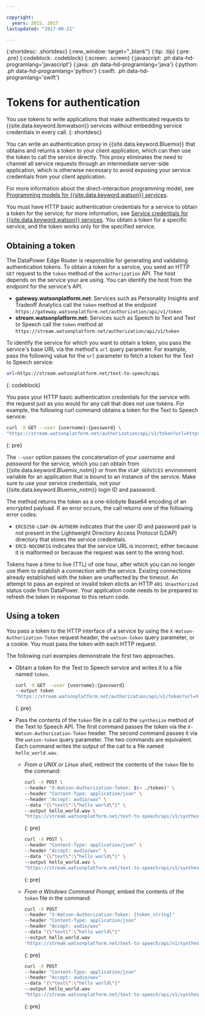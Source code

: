 ```yaml
---

copyright:
  years: 2015, 2017
lastupdated: "2017-08-21"

---
```


{:shortdesc: .shortdesc}
{:new_window: target="_blank"}
{:tip: .tip}
{:pre: .pre}
{:codeblock: .codeblock}
{:screen: .screen}
{:javascript: .ph data-hd-programlang='javascript'}
{:java: .ph data-hd-programlang='java'}
{:python: .ph data-hd-programlang='python'}
{:swift: .ph data-hd-programlang='swift'}

# Tokens for authentication
You use tokens to write applications that make authenticated requests to {{site.data.keyword.ibmwatson}} services without embedding service credentials in every call.
{: shortdesc}

You can write an authentication proxy in {{site.data.keyword.Bluemix}} that obtains and returns a token to your client application, which can then use the token to call the service directly. This proxy eliminates the need to channel all service requests through an intermediate server-side application, which is otherwise necessary to avoid exposing your service credentials from your client application.

For more information about the direct-interaction programming model, see [Programming models for {{site.data.keyword.watson}} services](/docs/services/watson/getting-started-develop.html).

You must have HTTP basic authentication credentials for a service to obtain a token for the service; for more information, see [Service credentials for {{site.data.keyword.watson}} services](/docs/services/watson/getting-started-credentials.html). You obtain a token for a specific service, and the token works only for the specified service.

## Obtaining a token
The DataPower Edge Router is responsible for generating and validating authentication tokens. To obtain a token for a service, you send an HTTP `GET` request to the `token` method of the `authorization` API. The host depends on the service your are using. You can identify the host from the endpoint for the service's API.

- **gateway.watsonplatform.net**: Services such as Personality Insights and Tradeoff Analytics call the `token` method at the endpoint `https://gateway.watsonplatform.net/authorization/api/v1/token`
- **stream.watsonplatform.net**: Services such as Speech to Text and Text to Speech call the `token` method at `https://stream.watsonplatform.net/authorization/api/v1/token`

To identify the service for which you want to obtain a token, you pass the service's base URL via the method's `url` query parameter. For example, pass the following value for the `url` parameter to fetch a token for the Text to Speech service:

```bash
url=https://stream.watsonplatform.net/text-to-speech/api
```
{: codeblock}

You pass your HTTP basic authentication credentials for the service with the request just as you would for any call that does not use tokens. For example, the following curl command obtains a token for the Text to Speech service:

```bash
curl -X GET --user {username}:{password} \
"https://stream.watsonplatform.net/authorization/api/v1/token?url=https://stream.watsonplatform.net/text-to-speech/api"
```
{: pre}

The `--user` option passes the concatenation of your *username* and *password* for the service, which you can obtain from {{site.data.keyword.Bluemix_notm}} or from the `VCAP_SERVICES` environment variable for an application that is bound to an instance of the service. Make sure to use your service credentials, not your {{site.data.keyword.Bluemix_notm}} login ID and password.

The method returns the token as a one-kilobyte Base64 encoding of an encrypted payload. If an error occurs, the call returns one of the following error codes:

- `ERCD250-LDAP-DN-AUTHERR` indicates that the user ID and password pair is not present in the Lightweight Directory Access Protocol (LDAP) directory that stores the service credentials.
- `ERCD-NOCONFIG` indicates that the service URL is incorrect, either  because it is malformed or because the request was sent to the  wrong host.

Tokens have a time to live (TTL) of one hour, after which you can no longer use them to establish a connection with the service. Existing connections already established with the token are unaffected by the timeout. An attempt to pass an expired or invalid token elicits an HTTP `401 Unauthorized` status code from DataPower. Your application code needs to be prepared to refresh the token in response to this return code.

## Using a token

You pass a token to the HTTP interface of a service by using the `X-Watson-Authorization-Token` request header, the `watson-token` query parameter, or a cookie. You must pass the token with each HTTP request.

The following curl examples demonstrate the first two approaches.

- Obtain a token for the Text to Speech service and writes it to a file named `token`.

  ```bash
  curl -X GET --user {username}:{password}
  --output token
  "https://stream.watsonplatform.net/authorization/api/v1/token?url=https://stream.watsonplatform.net/text-to-speech/api"
  ```
  {: pre}

- Pass the contents of the `token` file in a call to the `synthesize` method of the Text to Speech API. The first command passes the token via the `X-Watson-Authorization-Token` header. The second command passes it via the `watson-token` query parameter. The two commands are equivalent. Each command writes the output of the call to a file named `hello_world.wav`.

    - *From a UNIX or Linux shell,* redirect the contents of the `token` file to the command:

      ```bash
      curl -X POST \
      --header "X-Watson-Authorization-Token: $(< ./token)" \
      --header "Content-Type: application/json" \
      --header "Accept: audio/wav" \
      --data "{\"text\":\"hello world\"}" \
      --output hello_world.wav \
      "https://stream.watsonplatform.net/text-to-speech/api/v1/synthesize"
      ```
      {: pre}

      ```bash
      curl -X POST \
      --header "Content-Type: application/json" \
      --header "Accept: audio/wav" \
      --data "{\"text\":\"hello world\"}" \
      --output hello_world.wav \
      "https://stream.watsonplatform.net/text-to-speech/api/v1/synthesize?watson-token=$(< ./token)"
      ```
      {: pre}

    - *From a Windows Command Prompt,* embed the contents of the `token` file in the command:

        ```bash
        curl -X POST
        --header "X-Watson-Authorization-Token: {token_string}"
        --header "Content-Type: application/json"
        --header "Accept: audio/wav"
        --data "{\"text\":\"hello world\"}"
        --output hello_world.wav
        "https://stream.watsonplatform.net/text-to-speech/api/v1/synthesize"
        ```
        {: pre}

        ```bash
        curl -X POST
        --header "Content-Type: application/json"
        --header "Accept: audio/wav"
        --data "{\"text\":\"hello world\"}"
        --output hello_world.wav
        "https://stream.watsonplatform.net/text-to-speech/api/v1/synthesize?watson-token={token_string}"
        ```
        {: pre}
